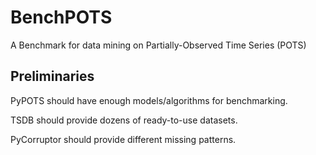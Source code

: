 # BenchPOTS

A Benchmark for data mining on Partially-Observed Time Series (POTS)

## Preliminaries

PyPOTS should have enough models/algorithms for benchmarking.

TSDB should provide dozens of ready-to-use datasets.

PyCorruptor should provide different missing patterns.